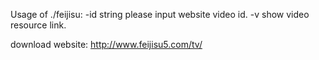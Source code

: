 Usage of ./feijisu:
  -id string please input website video id.
  -v    show video resource link.

download website: http://www.feijisu5.com/tv/

